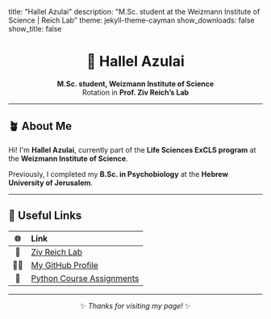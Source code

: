 title: "Hallel Azulai"
description: "M.Sc. student at the Weizmann Institute of Science | Reich Lab"
theme: jekyll-theme-cayman
show_downloads: false
show_title: false

<div align="center">

# 🌿 **Hallel Azulai**

**M.Sc. student, Weizmann Institute of Science**  
Rotation in **Prof. Ziv Reich’s Lab**  

---

</div>

## 🪴 About Me

Hi! I'm **Hallel Azulai**, currently part of the **Life Sciences ExCLS program** at the **Weizmann Institute of Science**.  

Previously, I completed my **B.Sc. in Psychobiology** at the **Hebrew University of Jerusalem**.

---

## 🔗 Useful Links

| 🌐 | Link |
|:--:|:--|
| 🧫 | [Ziv Reich Lab](https://www.weizmann.ac.il/Biomolecular_Sciences/Reich/home) |
| 👩‍💻 | [My GitHub Profile](https://github.com/hallelaz) |
| 📁 | [Python Course Assignments](https://github.com/hallelaz/python-course-assignments) |

---

<div align="center">
  
✨ *Thanks for visiting my page!* ✨  

</div>
